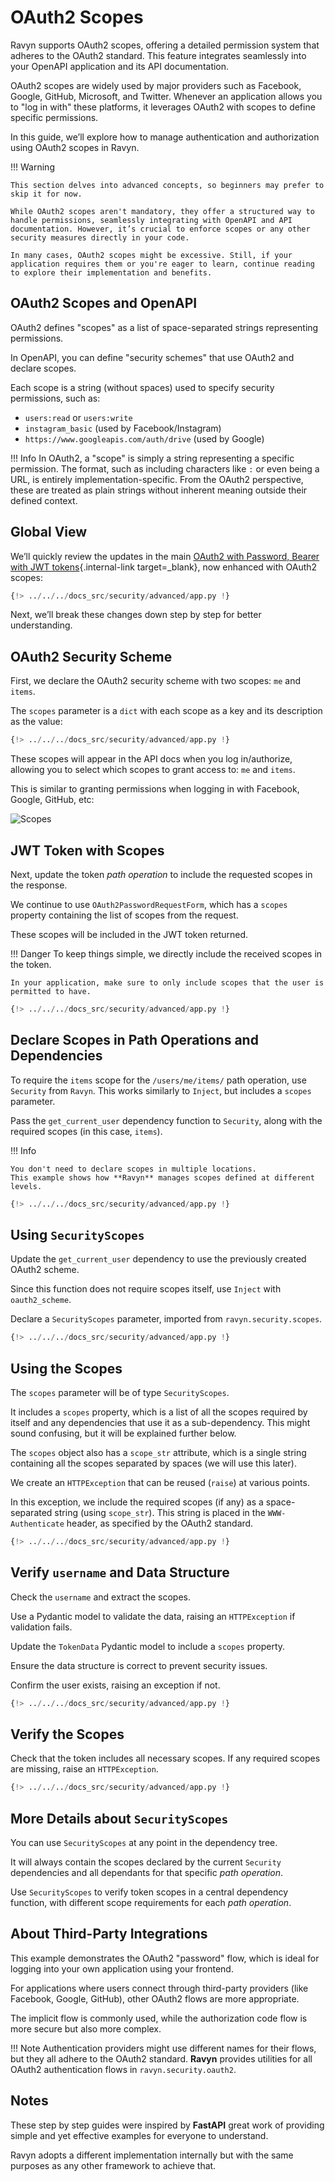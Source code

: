 # OAuth2 Scopes

Ravyn supports OAuth2 scopes, offering a detailed permission system that adheres to the OAuth2 standard. This feature integrates seamlessly into your OpenAPI application and its API documentation.

OAuth2 scopes are widely used by major providers such as Facebook, Google, GitHub, Microsoft, and Twitter. Whenever an application allows you to "log in with" these platforms, it leverages OAuth2 with scopes to define specific permissions.

In this guide, we’ll explore how to manage authentication and authorization using OAuth2 scopes in Ravyn.

!!! Warning

    This section delves into advanced concepts, so beginners may prefer to skip it for now.

    While OAuth2 scopes aren't mandatory, they offer a structured way to handle permissions, seamlessly integrating with OpenAPI and API documentation. However, it’s crucial to enforce scopes or any other security measures directly in your code.

    In many cases, OAuth2 scopes might be excessive. Still, if your application requires them or you're eager to learn, continue reading to explore their implementation and benefits.

## OAuth2 Scopes and OpenAPI

OAuth2 defines "scopes" as a list of space-separated strings representing permissions.

In OpenAPI, you can define "security schemes" that use OAuth2 and declare scopes.

Each scope is a string (without spaces) used to specify security permissions, such as:

* `users:read` or `users:write`
* `instagram_basic` (used by Facebook/Instagram)
* `https://www.googleapis.com/auth/drive` (used by Google)

!!! Info
    In OAuth2, a "scope" is simply a string representing a specific permission. The format, such as including characters like `:` or even being a URL, is entirely implementation-specific. From the OAuth2 perspective, these are treated as plain strings without inherent meaning outside their defined context.

## Global View

We’ll quickly review the updates in the main [OAuth2 with Password, Bearer with JWT tokens](../oauth-jwt.md){.internal-link target=_blank}, now enhanced with OAuth2 scopes:

```python hl_lines="7 9 34 97 99-108 114-117 123-129"
{!> ../../../docs_src/security/advanced/app.py !}
```

Next, we’ll break these changes down step by step for better understanding.

## OAuth2 Security Scheme

First, we declare the OAuth2 security scheme with two scopes: `me` and `items`.

The `scopes` parameter is a `dict` with each scope as a key and its description as the value:

```python hl_lines="32-35"
{!> ../../../docs_src/security/advanced/app.py !}
```

These scopes will appear in the API docs when you log in/authorize, allowing you to select which scopes to grant access to: `me` and `items`.

This is similar to granting permissions when logging in with Facebook, Google, GitHub, etc:

<img src="https://res.cloudinary.com/dymmond/image/upload/v1733926056/esmerald/security/scopes_ujzsf9.png" alt="Scopes">

## JWT Token with Scopes

Next, update the token *path operation* to include the requested scopes in the response.

We continue to use `OAuth2PasswordRequestForm`, which has a `scopes` property containing the list of scopes from the request.

These scopes will be included in the JWT token returned.

!!! Danger
    To keep things simple, we directly include the received scopes in the token.

    In your application, make sure to only include scopes that the user is permitted to have.

```python hl_lines="148"
{!> ../../../docs_src/security/advanced/app.py !}
```

## Declare Scopes in Path Operations and Dependencies

To require the `items` scope for the `/users/me/items/` path operation, use `Security` from `Ravyn`. This works similarly to `Inject`, but includes a `scopes` parameter.

Pass the `get_current_user` dependency function to `Security`, along with the required scopes (in this case, `items`).

!!! Info

    You don't need to declare scopes in multiple locations.
    This example shows how **Ravyn** manages scopes defined at different levels.

```python hl_lines="97 155 159"
{!> ../../../docs_src/security/advanced/app.py !}
```

## Using `SecurityScopes`

Update the `get_current_user` dependency to use the previously created OAuth2 scheme.

Since this function does not require scopes itself, use `Inject` with `oauth2_scheme`.

Declare a `SecurityScopes` parameter, imported from `ravyn.security.scopes`.

```python hl_lines="20 97"
{!> ../../../docs_src/security/advanced/app.py !}
```

## Using the Scopes

The `scopes` parameter will be of type `SecurityScopes`.

It includes a `scopes` property, which is a list of all the scopes required by itself and any dependencies that use it as a sub-dependency. This might sound confusing, but it will be explained further below.

The `scopes` object also has a `scope_str` attribute, which is a single string containing all the scopes separated by spaces (we will use this later).

We create an `HTTPException` that can be reused (`raise`) at various points.

In this exception, we include the required scopes (if any) as a space-separated string (using `scope_str`). This string is placed in the `WWW-Authenticate` header, as specified by the OAuth2 standard.

```python hl_lines="97 99-108"
{!> ../../../docs_src/security/advanced/app.py !}
```

## Verify `username` and Data Structure

Check the `username` and extract the scopes.

Use a Pydantic model to validate the data, raising an `HTTPException` if validation fails.

Update the `TokenData` Pydantic model to include a `scopes` property.

Ensure the data structure is correct to prevent security issues.

Confirm the user exists, raising an exception if not.

```python hl_lines="55 109-117"
{!> ../../../docs_src/security/advanced/app.py !}
```

## Verify the Scopes

Check that the token includes all necessary scopes. If any required scopes are missing, raise an `HTTPException`.

```python hl_lines="123-129"
{!> ../../../docs_src/security/advanced/app.py !}
```

## More Details about `SecurityScopes`

You can use `SecurityScopes` at any point in the dependency tree.

It will always contain the scopes declared by the current `Security` dependencies and all dependants for that specific *path operation*.

Use `SecurityScopes` to verify token scopes in a central dependency function, with different scope requirements for each *path operation*.

## About Third-Party Integrations

This example demonstrates the OAuth2 "password" flow, which is ideal for logging into your own application using your frontend.

For applications where users connect through third-party providers (like Facebook, Google, GitHub), other OAuth2 flows are more appropriate.

The implicit flow is commonly used, while the authorization code flow is more secure but also more complex.

!!! Note
    Authentication providers might use different names for their flows, but they all adhere to the OAuth2 standard.
    **Ravyn** provides utilities for all OAuth2 authentication flows in `ravyn.security.oauth2`.

## Notes

These step by step guides were inspired by **FastAPI** great work of providing simple and yet effective examples for everyone to understand.

Ravyn adopts a different implementation internally but with the same purposes as any other framework to achieve that.
